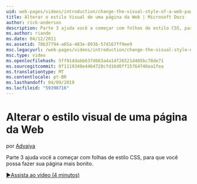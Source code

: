 ```yaml
---
uid: web-pages/videos/introduction/change-the-visual-style-of-a-web-page
title: Alterar o estilo Visual de uma página da Web | Microsoft Docs
author: rick-anderson
description: Parte 3 ajuda você a começar com folhas de estilo CSS, para que você possa fazer sua página mais bonito.
ms.author: riande
ms.date: 04/12/2011
ms.assetid: 78b37794-a65a-483e-8936-57d167ff9ee9
msc.legacyurl: /web-pages/videos/introduction/change-the-visual-style-of-a-web-page
msc.type: video
ms.openlocfilehash: 5ff91ddabb637d663a4a14f26521d405bc78de71
ms.sourcegitcommit: 0f1119340e4464720cfd16d0ff15764746ea1fea
ms.translationtype: MT
ms.contentlocale: pt-BR
ms.lasthandoff: 04/09/2019
ms.locfileid: "59398716"
---
```

# <a name="change-the-visual-style-of-a-web-page"></a>Alterar o estilo visual de uma página da Web

por [Advaiya](https://twitter.com/Advaiyasolns)

Parte 3 ajuda você a começar com folhas de estilo CSS, para que você possa fazer sua página mais bonito.

[&#9654;Assista ao vídeo (4 minutos)](https://channel9.msdn.com/Blogs/ASP-NET-Site-Videos/change-the-visual-style-of-a-web-page)
